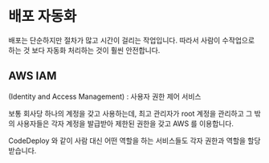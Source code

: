 # 배포 자동화

배포는 단순하지만 절차가 많고 시간이 걸리는 작업입니다. 따라서 사람이 수작업으로 하는 것 보다 자동화 처리하는 것이 훨씬 안전합니다.

## AWS IAM
 (Identity and Access Management) : 사용자 권한 제어 서비스

보통 회사당 하나의 계정을 갖고 사용하는데, 
최고 관리자가 root 계정을 관리하고 그 밖의 사용자들은 각자 계정을 발급받아 제한된 권한을 갖고 AWS 를 이용합니다.

CodeDeploy 와 같이 사람 대신 어떤 역할을 하는 서비스들도 각자 권한과 역할을 할당받습니다.


<!--stackedit_data:
eyJoaXN0b3J5IjpbLTk2NjUwODQ1NSwtOTY2NTA4NDU1LDIyOD
U5MTAyMl19
-->